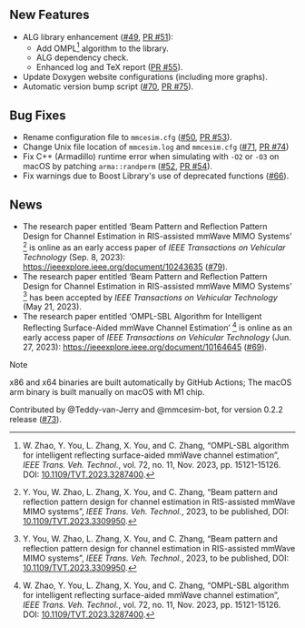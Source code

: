 ## New Features
- ALG library enhancement ([#49](https://github.com/mmcesim/mmcesim/issues/49), [PR #51](https://github.com/mmcesim/mmcesim/pull/51)):
  - Add OMPL[^1] algorithm to the library.
  - ALG dependency check.
  - Enhanced log and TeX report ([PR #55](https://github.com/mmcesim/mmcesim/pull/55)).
- Update Doxygen website configurations (including more graphs).
- Automatic version bump script ([#70](https://github.com/mmcesim/mmcesim/issues/70), [PR #75](https://github.com/mmcesim/mmcesim/pull/75)).

## Bug Fixes
- Rename configuration file to `mmcesim.cfg` ([#50](https://github.com/mmcesim/mmcesim/issues/50), [PR #53](https://github.com/mmcesim/mmcesim/pull/53)).
- Change Unix file location of `mmcesim.log` and `mmcesim.cfg` ([#71](https://github.com/mmcesim/mmcesim/issues/71), [PR #74](https://github.com/mmcesim/mmcesim/pull/74))
- Fix C++ (Armadillo) runtime error when simulating with `-O2` or `-O3` on macOS by patching `arma::randperm` ([#52](https://github.com/mmcesim/mmcesim/issues/52), [PR #54](https://github.com/mmcesim/mmcesim/pull/54)).
- Fix warnings due to Boost Library's use of deprecated functions ([#66](https://github.com/mmcesim/mmcesim/issues/66)).

## News
- The research paper entitled ‘Beam Pattern and Reflection Pattern Design for Channel Estimation in RIS-assisted mmWave MIMO Systems’ [^2] is online as an early access paper of *IEEE Transactions on Vehicular Technology* (Sep. 8, 2023): https://ieeexplore.ieee.org/document/10243635 ([#79](https://github.com/mmcesim/mmcesim/discussions/79)).
- The research paper entitled ‘Beam Pattern and Reflection Pattern Design for Channel Estimation in RIS-assisted mmWave MIMO Systems’ [^2] has been accepted by *IEEE Transactions on Vehicular Technology* (May 21, 2023).
- The research paper entitled ‘OMPL-SBL Algorithm for Intelligent Reflecting Surface-Aided mmWave Channel Estimation’ [^1] is online as an early access paper of *IEEE Transactions on Vehicular Technology* (Jun. 27, 2023): https://ieeexplore.ieee.org/document/10164645 ([#69](https://github.com/mmcesim/mmcesim/discussions/69)).

> [!NOTE]
> x86 and x64 binaries are built automatically by GitHub Actions; The macOS arm binary is built manually on macOS with M1 chip.

Contributed by @Teddy-van-Jerry and @mmcesim-bot, for version 0.2.2 release ([#73](https://github.com/mmcesim/mmcesim/issues/73)).

[^1]: W. Zhao, Y. You, L. Zhang, X. You, and C. Zhang, “OMPL-SBL algorithm for intelligent reflecting surface-aided mmWave channel estimation”, *IEEE Trans. Veh. Technol.*, vol. 72, no. 11, Nov. 2023, pp. 15121-15126. DOI: [10.1109/TVT.2023.3287400](https://doi.org/10.1109/TVT.2023.3287400).
[^2]: Y. You, W. Zhao, L. Zhang, X. You, and C. Zhang, “Beam pattern and reflection pattern design for channel estimation in RIS-assisted mmWave MIMO systems”, *IEEE Trans. Veh. Technol.*, 2023, to be published, DOI: [10.1109/TVT.2023.3309950](https://doi.org/10.1109/TVT.2023.3309950).
